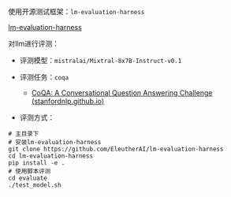 使用开源测试框架：`lm-evaluation-harness`

[lm-evaluation-harness](https://github.com/EleutherAI/lm-evaluation-harness/tree/main)

对llm进行评测：

- 评测模型：`mistralai/Mixtral-8x7B-Instruct-v0.1`

- 评测任务：`coqa`
  - [CoQA: A Conversational Question Answering Challenge (stanfordnlp.github.io)](https://stanfordnlp.github.io/coqa/)

- 评测方式：

````
# 主目录下
# 安装lm-evaluation-harness
git clone https://github.com/EleutherAI/lm-evaluation-harness
cd lm-evaluation-harness
pip install -e .
# 使用脚本评测
cd evaluate
./test_model.sh
````
